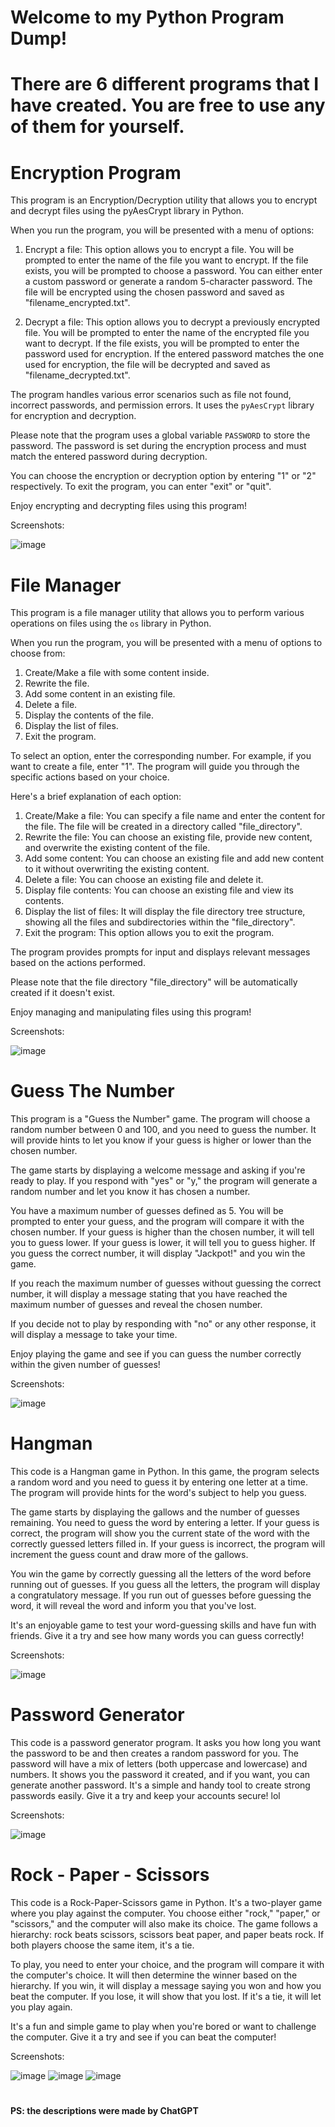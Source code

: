 # Welcome to my Python Program Dump!
# There are 6 different programs that I have created. You are free to use any of them for yourself.


# Encryption Program
    
This program is an Encryption/Decryption utility that allows you to encrypt and decrypt files using the pyAesCrypt library in Python.

When you run the program, you will be presented with a menu of options:

1) Encrypt a file: This option allows you to encrypt a file. You will be prompted to enter the name of the file you want to encrypt. If the file exists, you will be prompted to choose a password. You can either enter a custom password or generate a random 5-character password. The file will be encrypted using the chosen password and saved as "filename_encrypted.txt".

2) Decrypt a file: This option allows you to decrypt a previously encrypted file. You will be prompted to enter the name of the encrypted file you want to decrypt. If the file exists, you will be prompted to enter the password used for encryption. If the entered password matches the one used for encryption, the file will be decrypted and saved as "filename_decrypted.txt".

The program handles various error scenarios such as file not found, incorrect passwords, and permission errors. It uses the `pyAesCrypt` library for encryption and decryption.

Please note that the program uses a global variable `PASSWORD` to store the password. The password is set during the encryption process and must match the entered password during decryption.

You can choose the encryption or decryption option by entering "1" or "2" respectively. To exit the program, you can enter "exit" or "quit".

Enjoy encrypting and decrypting files using this program!
  
  Screenshots:
  
  
   ![image](https://github.com/TheDarkKnight69/python-practice/assets/91176991/8cd273e8-1cd3-4f1c-958c-982f9e99fcc8)



# File Manager
  This program is a file manager utility that allows you to perform various operations on files using the `os` library in Python.

When you run the program, you will be presented with a menu of options to choose from:

1) Create/Make a file with some content inside.
2) Rewrite the file.
3) Add some content in an existing file.
4) Delete a file.
5) Display the contents of the file.
6) Display the list of files.
7) Exit the program.

To select an option, enter the corresponding number. For example, if you want to create a file, enter "1". The program will guide you through the specific actions based on your choice.

Here's a brief explanation of each option:
1) Create/Make a file: You can specify a file name and enter the content for the file. The file will be created in a directory called "file_directory".
2) Rewrite the file: You can choose an existing file, provide new content, and overwrite the existing content of the file.
3) Add some content: You can choose an existing file and add new content to it without overwriting the existing content.
4) Delete a file: You can choose an existing file and delete it.
5) Display file contents: You can choose an existing file and view its contents.
6) Display the list of files: It will display the file directory tree structure, showing all the files and subdirectories within the "file_directory".
7) Exit the program: This option allows you to exit the program.

The program provides prompts for input and displays relevant messages based on the actions performed.

Please note that the file directory "file_directory" will be automatically created if it doesn't exist.

Enjoy managing and manipulating files using this program!
 
 Screenshots:
  
  
   ![image](https://github.com/TheDarkKnight69/python-practice/assets/91176991/9c744693-00ea-4b54-9865-0a45fcac68f0)
   
  
# Guess The Number
This program is a "Guess the Number" game. The program will choose a random number between 0 and 100, and you need to guess the number. 
It will provide hints to let you know if your guess is higher or lower than the chosen number.

The game starts by displaying a welcome message and asking if you're ready to play. If you respond with "yes" or "y," the program will generate a random number and let you know it has chosen a number.

You have a maximum number of guesses defined as 5. You will be prompted to enter your guess, and the program will compare it with the chosen number. If your guess is higher than the chosen number, it will tell you to guess lower. If your guess is lower, it will tell you to guess higher. If you guess the correct number, it will display "Jackpot!" and you win the game.

If you reach the maximum number of guesses without guessing the correct number, it will display a message stating that you have reached the maximum number of guesses and reveal the chosen number.

If you decide not to play by responding with "no" or any other response, it will display a message to take your time.

Enjoy playing the game and see if you can guess the number correctly within the given number of guesses!



Screenshots:


   ![image](https://github.com/TheDarkKnight69/python-practice/assets/91176991/4c2fc7c7-e608-41e7-a687-696d833f4938)



# Hangman
This code is a Hangman game in Python. 
In this game, the program selects a random word and you need to guess it by entering one letter at a time. 
The program will provide hints for the word's subject to help you guess.

The game starts by displaying the gallows and the number of guesses remaining. 
You need to guess the word by entering a letter. 
If your guess is correct, the program will show you the current state of the word with the correctly guessed letters filled in. 
If your guess is incorrect, the program will increment the guess count and draw more of the gallows. 

You win the game by correctly guessing all the letters of the word before running out of guesses. 
If you guess all the letters, the program will display a congratulatory message. 
If you run out of guesses before guessing the word, it will reveal the word and inform you that you've lost.

It's an enjoyable game to test your word-guessing skills and have fun with friends. Give it a try and see how many words you can guess correctly!




Screenshots:

   ![image](https://github.com/TheDarkKnight69/python-practice/assets/91176991/51646431-624f-419e-ab1e-89bf8d2912da)




# Password Generator

This code is a password generator program. 
It asks you how long you want the password to be and then creates a random password for you. 
The password will have a mix of letters (both uppercase and lowercase) and numbers. 
It shows you the password it created, and if you want, you can generate another password. 
It's a simple and handy tool to create strong passwords easily. Give it a try and keep your accounts secure! lol




Screenshots:


    
   ![image](https://github.com/TheDarkKnight69/python-practice/assets/91176991/d3cbbdba-6e38-481d-8376-5c44278abd76)
   
   
   
   
# Rock - Paper - Scissors

This code is a Rock-Paper-Scissors game in Python. 
It's a two-player game where you play against the computer. 
You choose either "rock," "paper," or "scissors," and the computer will also make its choice. 
The game follows a hierarchy: rock beats scissors, scissors beat paper, and paper beats rock. If both players choose the same item, it's a tie.

To play, you need to enter your choice, and the program will compare it with the computer's choice. 
It will then determine the winner based on the hierarchy. 
If you win, it will display a message saying you won and how you beat the computer. If you lose, it will show that you lost. 
If it's a tie, it will let you play again.

It's a fun and simple game to play when you're bored or want to challenge the computer. Give it a try and see if you can beat the computer!




Screenshots:


  
  
  ![image](https://github.com/TheDarkKnight69/python-practice/assets/91176991/0d54aa3d-4716-4379-9841-ef69a5474596)
  ![image](https://github.com/TheDarkKnight69/python-practice/assets/91176991/aa1be970-a920-4cfa-ba77-c66931185c29)
  ![image](https://github.com/TheDarkKnight69/python-practice/assets/91176991/e89c40b2-49a6-428e-a21e-0b9349d1ad48)

























#
#### PS: the descriptions were made by ChatGPT


